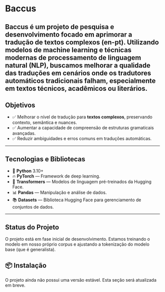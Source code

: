# Baccus

Baccus é um projeto de pesquisa e desenvolvimento focado em aprimorar a tradução de textos complexos (en-pt). 
Utilizando modelos de machine learning e técnicas modernas de processamento de linguagem natural (NLP), buscamos melhorar a qualidade das traduções em cenários onde os tradutores automáticos tradicionais falham, especialmente em textos técnicos, acadêmicos ou literários.
---

## Objetivos

- ✅ Melhorar o nível de tradução para **textos complexos**, preservando contexto, semântica e nuances.
- ✅ Aumentar a capacidade de compreensão de estruturas gramaticais avançadas.
- ✅ Reduzir ambiguidades e erros comuns em traduções automáticas.

---

## Tecnologias e Bibliotecas

- 🐍 **Python** 3.10+
- 🔥 **PyTorch** — Framework de deep learning.
- 🤗 **Transformers** — Modelos de linguagem pré-treinados da Hugging Face.
- 📊 **Pandas** — Manipulação e análise de dados.
- 📚 **Datasets** — Biblioteca Hugging Face para gerenciamento de conjuntos de dados.

---
## Status do Projeto

O projeto está em fase inicial de desenvolvimento.
Estamos treinando o modelo em nosso próprio corpus e ajustando a tokenização do modelo base (que é generalista).

## 📦 Instalação

O projeto ainda não possui uma versão estável. Esta seção será atualizada em breve.
